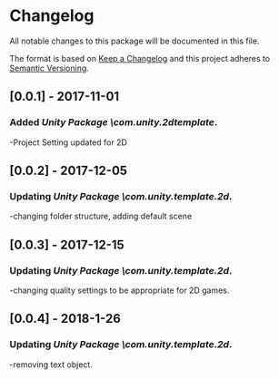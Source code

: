 # Changelog
All notable changes to this package will be documented in this file.

The format is based on [Keep a Changelog](http://keepachangelog.com/en/1.0.0/)
and this project adheres to [Semantic Versioning](http://semver.org/spec/v2.0.0.html).

## [0.0.1] - 2017-11-01

### Added *Unity Package \com.unity.2dtemplate*.

-Project Setting updated for 2D

## [0.0.2] - 2017-12-05

### Updating *Unity Package \com.unity.template.2d*.

-changing folder structure, adding default scene

## [0.0.3] - 2017-12-15

### Updating *Unity Package \com.unity.template.2d*.

-changing quality settings to be appropriate for 2D games.

## [0.0.4] - 2018-1-26

### Updating *Unity Package \com.unity.template.2d*.

-removing text object.